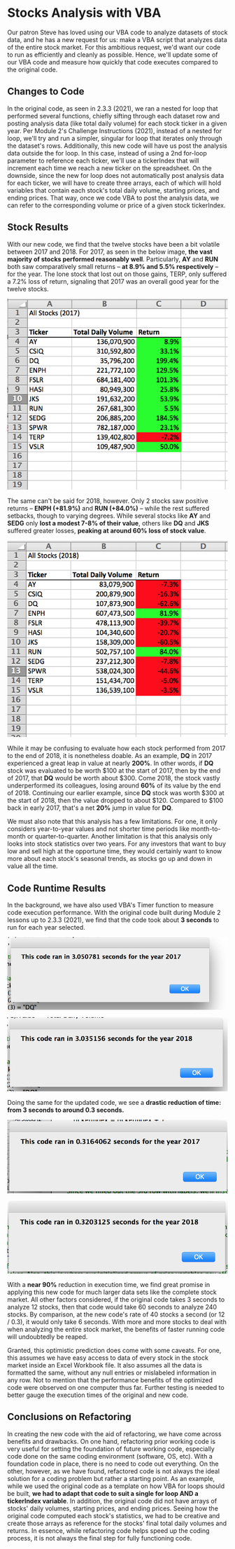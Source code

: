 # Stocks Analysis with VBA
Our patron Steve has loved using our VBA code to analyze datasets of stock data, and he has a new request for us: make a VBA script that analyzes data of the entire stock market.
For this ambitious request, we'd want our code to run as efficiently and cleanly as possible. Hence, we'll update some of our VBA code and measure how quickly that code executes compared to the original code.

## Changes to Code ##
In the original code, as seen in 2.3.3 (2021), we ran a nested for loop that performed several functions, chiefly sifting through each dataset row and posting analysis data (like total daily volume) for each stock ticker in a given year. Per Module 2's Challenge Instructions (2021), instead of a nested for loop, we'll try and run a simpler, singular for loop that iterates only through the dataset's rows. Additionally, this new code will have us post the analysis data outside the for loop. In this case, instead of using a 2nd for-loop parameter to reference each ticker, we'll use a tickerIndex that will increment each time we reach a new ticker on the spreadsheet. On the downside, since the new for loop does not automatically post analysis data for each ticker, we will have to create three arrays, each of which will hold variables that contain each stock's total daily volume, starting prices, and ending prices. That way, once we code VBA to post the analysis data, we can refer to the corresponding volume or price of a given stock tickerIndex.

## Stock Results ##
With our new code, we find that the twelve stocks have been a bit volatile between 2017 and 2018. For 2017, as seen in the below image, **the vast majority of stocks performed reasonably well**. Particularly, **AY** and **RUN** both saw comparatively small returns – **at 8.9% and 5.5% respectively** – for the year. The lone stock that lost out on those gains, TERP, only suffered a 7.2% loss of return, signaling that 2017 was an overall good year for the twelve stocks.

![2017 stock performance](VBA_runtimes/All_2017.png "2017 stock performance")

The same can't be said for 2018, however. Only 2 stocks saw positive returns – **ENPH (+81.9%)** and **RUN (+84.0%)** – while the rest suffered setbacks, though to varying degrees. While several stocks like **AY** and **SEDG** only **lost a modest 7-8% of their value**, others like **DQ** and **JKS** suffered greater losses, **peaking at around 60% loss of stock value**.

![2018 stock performance](VBA_runtimes/All_2018.png "2018 stock performance")

While it may be confusing to evaluate how each stock performed from 2017 to the end of 2018, it is nonetheless doable. As an example, **DQ** in 2017 experienced a great leap in value at nearly **200%**. In other words, if **DQ** stock was evaluated to be worth $100 at the start of 2017, then by the end of 2017, that **DQ** would be worth about $300. Come 2018, the stock vastly underperformed its colleagues, losing around **60%** of its value by the end of 2018. Continuing our earlier example, since **DQ** stock was worth $300 at the start of 2018, then the value dropped to about $120. Compared to $100 back in early 2017, that's a net **20%** jump in value for **DQ**.

We must also note that this analysis has a few limitations. For one, it only considers year-to-year values and not shorter time periods like month-to-month or quarter-to-quarter. Another limitation is that this analysis only looks into stock statistics over two years. For any investors that want to buy low and sell high at the opportune time, they would certainly want to know more about each stock's seasonal trends, as stocks go up and down in value all the time.

## Code Runtime Results ##
In the background, we have also used VBA's Timer function to measure code execution performance. With the original code built during Module 2 lessons up to 2.3.3 (2021), we find that the code took about **3 seconds** to run for each year selected.

![Lesson Runtime 2017](VBA_runtimes/Lesson_code_2017.png "Lesson runtime 2017")

![Lesson Runtime 2018](VBA_runtimes/Lesson_code_2018.png "Lesson runtime 2018")


Doing the same for the updated code, we see a **drastic reduction of time: from 3 seconds to around 0.3 seconds.**



![VBA Challenge Runtime 2017](VBA_runtimes/VBA_Challenge_2017.png "VBA Challenge runtime 2017")

![VBA Challenge Runtime 2018](VBA_runtimes/VBA_Challenge_2018.png "VBA Challenge runtime 2018")

With a **near 90%** reduction in execution time, we find great promise in applying this new code for much larger data sets like the complete stock market. All other factors considered, if the original code takes 3 seconds to analyze 12 stocks, then that code would take 60 seconds to analyze 240 stocks. By comparison, at the new code's rate of 40 stocks a second (or 12 / 0.3), it would only take 6 seconds. With more and more stocks to deal with when analyzing the entire stock market, the benefits of faster running code will undoubtedly be reaped.

Granted, this optimistic prediction does come with some caveats. For one, this assumes we have easy access to data of every stock in the stock market inside an Excel Workbook file. It also assumes all the data is formatted the same, without any null entries or mislabeled information in any row. Not to mention that the performance benefits of the optimized code were observed on one computer thus far. Further testing is needed to better gauge the execution times of the original and new code.

## Conclusions on Refactoring ##

In creating the new code with the aid of refactoring, we have come across benefits and drawbacks. On one hand, refactoring prior working code is very useful for setting the foundation of future working code, especially code done on the same coding environment (software, OS, etc). With a foundation code in place, there is no need to code out everything. On the other, however, as we have found, refactored code is not always the ideal solution for a coding problem but rather a starting point. As an example, while we used the original code as a template on how VBA for loops should be built, **we had to adapt that code to suit a single for loop AND a tickerIndex variable**. In addition, the original code did not have arrays of stocks' daily volumes, starting prices, and ending prices. Seeing how the original code computed each stock's statistics, we had to be creative and create those arrays as reference for the stocks' final total daily volumes and returns. In essence, while refactoring code helps speed up the coding process, it is not always the final step for fully functioning code.
